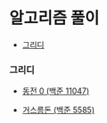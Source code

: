 # 알고리즘 풀이

- [그리디](#그리디)



### 그리디 

- [동전 0 (백준 11047)](https://github.com/NohTaeHwan/algorithm-java-work/blob/master/greedy/BaekJoon11047.md)

- [거스름돈 (백준 5585)](https://github.com/NohTaeHwan/algorithm-java-work/blob/master/greedy/BaekJoon5585.md)

